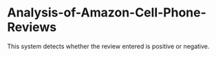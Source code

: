 # Analysis-of-Amazon-Cell-Phone-Reviews
This system detects whether the review entered is positive or negative.
